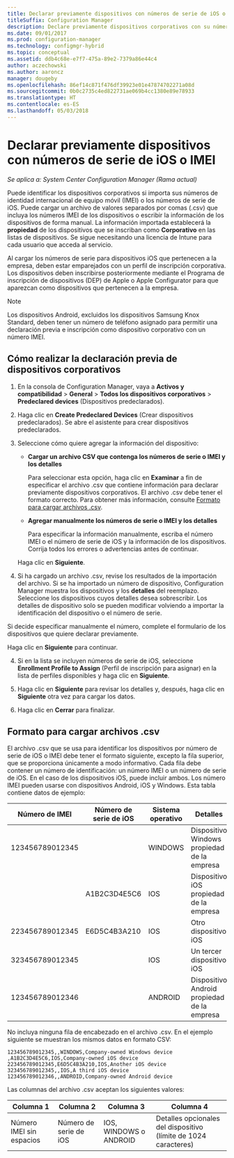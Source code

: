 ```yaml
---
title: Declarar previamente dispositivos con números de serie de iOS o IMEI
titleSuffix: Configuration Manager
description: Declare previamente dispositivos corporativos con su número de serie de iOS o IMEI.
ms.date: 09/01/2017
ms.prod: configuration-manager
ms.technology: configmgr-hybrid
ms.topic: conceptual
ms.assetid: ddb4c68e-e7f7-475a-89e2-7379a86e44c4
author: aczechowski
ms.author: aaroncz
manager: dougeby
ms.openlocfilehash: 86ef14c871f476df39923e01e47874702271a08d
ms.sourcegitcommit: 0b0c2735c4ed822731ae069b4cc1380e89e78933
ms.translationtype: HT
ms.contentlocale: es-ES
ms.lasthandoff: 05/03/2018
---
```

# <a name="predeclare-devices-with-imei-or-ios-serial-numbers"></a>Declarar previamente dispositivos con números de serie de iOS o IMEI

*Se aplica a: System Center Configuration Manager (Rama actual)*

Puede identificar los dispositivos corporativos si importa sus números de identidad internacional de equipo móvil (IMEI) o los números de serie de iOS. Puede cargar un archivo de valores separados por comas (.csv) que incluya los números IMEI de los dispositivos o escribir la información de los dispositivos de forma manual.  La información importada establecerá la **propiedad** de los dispositivos que se inscriban como **Corporativo** en las listas de dispositivos. Se sigue necesitando una licencia de Intune para cada usuario que acceda al servicio.  

Al cargar los números de serie para dispositivos iOS que pertenecen a la empresa, deben estar emparejados con un perfil de inscripción corporativa. Los dispositivos deben inscribirse posteriormente mediante el Programa de inscripción de dispositivos (DEP) de Apple o Apple Configurator para que aparezcan como dispositivos que pertenecen a la empresa.

>[!NOTE]
>Los dispositivos Android, excluidos los dispositivos Samsung Knox Standard, deben tener un número de teléfono asignado para permitir una declaración previa e inscripción como dispositivo corporativo con un número IMEI.

## <a name="how-to-predeclare-corporate-owned-devices"></a>Cómo realizar la declaración previa de dispositivos corporativos

1.  En la consola de Configuration Manager, vaya a **Activos y compatibilidad** > **General** > **Todos los dispositivos corporativos** > **Predeclared devices** (Dispositivos predeclarados).

2.  Haga clic en **Create Predeclared Devices** (Crear dispositivos predeclarados). Se abre el asistente para crear dispositivos predeclarados.

3.  Seleccione cómo quiere agregar la información del dispositivo:

     -  **Cargar un archivo CSV que contenga los números de serie o IMEI y los detalles**

        Para seleccionar esta opción, haga clic en **Examinar** a fin de especificar el archivo .csv que contiene información para declarar previamente dispositivos corporativos. El archivo .csv debe tener el formato correcto. Para obtener más información, consulte [Formato para cargar archivos .csv](#format-for-uploading-csv-files).

     -  **Agregar manualmente los números de serie o IMEI y los detalles**

        Para especificar la información manualmente, escriba el número IMEI o el número de serie de iOS y la información de los dispositivos. Corrija todos los errores o advertencias antes de continuar.

    Haga clic en **Siguiente**.

4. Si ha cargado un archivo .csv, revise los resultados de la importación del archivo. Si se ha importado un número de dispositivo, Configuration Manager muestra los dispositivos y los **detalles** del reemplazo. Seleccione los dispositivos cuyos detalles desea sobrescribir. Los detalles de dispositivo solo se pueden modificar volviendo a importar la identificación del dispositivo o el número de serie.

  Si decide especificar manualmente el número, complete el formulario de los dispositivos que quiere declarar previamente.

  Haga clic en **Siguiente** para continuar.

4. Si en la lista se incluyen números de serie de iOS, seleccione **Enrollment Profile to Assign** (Perfil de inscripción para asignar) en la lista de perfiles disponibles y haga clic en **Siguiente**.

5. Haga clic en **Siguiente** para revisar los detalles y, después, haga clic en **Siguiente** otra vez para cargar los datos.

6. Haga clic en **Cerrar** para finalizar.

## <a name="format-for-uploading-csv-files"></a>Formato para cargar archivos .csv

El archivo .csv que se usa para identificar los dispositivos por número de serie de iOS o IMEI debe tener el formato siguiente, excepto la fila superior, que se proporciona únicamente a modo informativo. Cada fila debe contener un número de identificación: un número IMEI o un número de serie de iOS. En el caso de los dispositivos iOS, puede incluir ambos. Los número IMEI pueden usarse con dispositivos Android, iOS y Windows. Esta tabla contiene datos de ejemplo:

| Número de IMEI  | Número de serie de iOS  | Sistema operativo | Detalles |
|------------ |---------------|-----|-----|
| 123456789012345    |   | WINDOWS | Dispositivo Windows propiedad de la empresa|
|   | A1B2C3D4E5C6 | IOS |  Dispositivo iOS propiedad de la empresa|
| 223456789012345 | E6D5C4B3A210 |   IOS |  Otro dispositivo iOS|
| 323456789012345 |        |   IOS |    Un tercer dispositivo iOS|
| 123456789012346 |         |   ANDROID |   Dispositivo Android propiedad de la empresa|

No incluya ninguna fila de encabezado en el archivo .csv. En el ejemplo siguiente se muestran los mismos datos en formato CSV:

```
123456789012345,,WINDOWS,Company-owned Windows device
,A1B2C3D4E5C6,IOS,Company-owned iOS device
223456789012345,E6D5C4B3A210,IOS,Another iOS device
323456789012345,,IOS,A third iOS device
123456789012346,,ANDROID,Company-owned Android device
```

Las columnas del archivo .csv aceptan los siguientes valores:

| Columna 1 | Columna 2 | Columna 3 | Columna 4 |
|---|---|---|---|
|Número IMEI sin espacios | Número de serie de iOS | IOS, WINDOWS o ANDROID | Detalles opcionales del dispositivo (límite de 1024 caracteres) |
